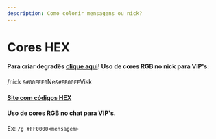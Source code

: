 ```yaml
---
description: Como colorir mensagens ou nick?
---
```


# Cores HEX

#### Para criar degradês [clique aqui](https://www.simplymc.art/Gradients/)!  Uso de cores RGB no nick para VIP's:&#x20;

/nick `&#00FFE0`Ne`&#EB00FF`Visk

#### [Site com códigos HEX](https://color-hex.com)

#### Uso de cores RGB no chat para VIP's.&#x20;

Ex: `/g #FF0000<mensagem>`
